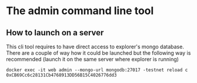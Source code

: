 # The admin command line tool

## How to launch on a server

This cli tool requires to have direct access to explorer's mongo database.
There are a couple of way how it could be launched but the following way is recommended (launch it on the same server where explorer is running)

```
docker exec -it web admin --mongo-url mongodb:27017 -testnet reload c 0xCB69Cc6c28131Cb4768913DD56B15C4026776dd3
```
